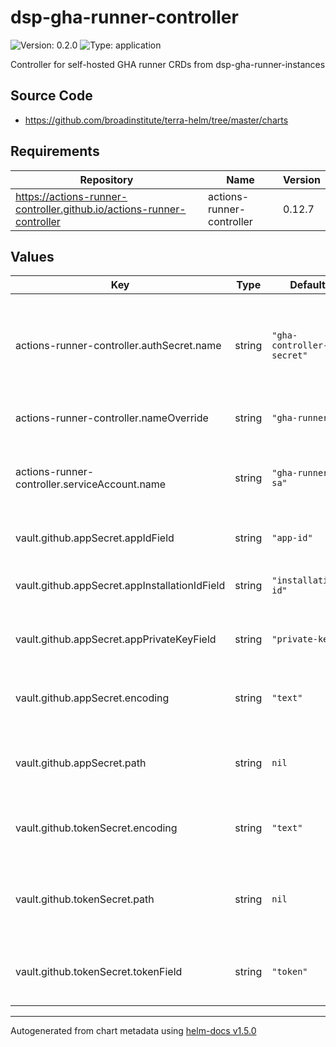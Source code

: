 # dsp-gha-runner-controller

![Version: 0.2.0](https://img.shields.io/badge/Version-0.2.0-informational?style=flat-square) ![Type: application](https://img.shields.io/badge/Type-application-informational?style=flat-square)

Controller for self-hosted GHA runner CRDs from dsp-gha-runner-instances

## Source Code

* <https://github.com/broadinstitute/terra-helm/tree/master/charts>

## Requirements

| Repository | Name | Version |
|------------|------|---------|
| https://actions-runner-controller.github.io/actions-runner-controller | actions-runner-controller | 0.12.7 |

## Values

| Key | Type | Default | Description |
|-----|------|---------|-------------|
| actions-runner-controller.authSecret.name | string | `"gha-controller-secret"` | (string) Name of the secret to create containing GitHub credentials from .vault.github |
| actions-runner-controller.nameOverride | string | `"gha-runner"` | (string) Name part to use in resources |
| actions-runner-controller.serviceAccount.name | string | `"gha-runner-sa"` | (string) Name of the service account to create to use for runner pods |
| vault.github.appSecret.appIdField | string | `"app-id"` | (string) Field name for GitHub app ID |
| vault.github.appSecret.appInstallationIdField | string | `"installation-id"` | (string) Field name for GitHub app installation ID |
| vault.github.appSecret.appPrivateKeyField | string | `"private-key"` | (string) Field name for GitHub app private key |
| vault.github.appSecret.encoding | string | `"text"` | (string) Encoding of field values, either `text` or `base64` |
| vault.github.appSecret.path | string | `nil` | Path within Vault to access app authentication fields |
| vault.github.tokenSecret.encoding | string | `"text"` | (string) Encoding of field values, either `text` or `base64` |
| vault.github.tokenSecret.path | string | `nil` | Path within Vault to access personal access token field |
| vault.github.tokenSecret.tokenField | string | `"token"` | (string) Field name for GitHub personal access token |

----------------------------------------------
Autogenerated from chart metadata using [helm-docs v1.5.0](https://github.com/norwoodj/helm-docs/releases/v1.5.0)
